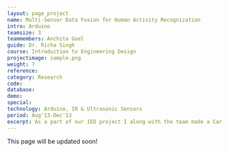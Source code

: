 ```yaml
---
layout: page_project
name: Multi-Sensor Data Fusion for Human Activity Recognization
intro: Arduino
teamsize: 3
teammembers: Anchita Goel
guide: Dr. Richa Singh
course: Introduction to Engineering Design
projectimage: sample.png
weight: 7
reference: 
category: Research
code: 
database: 
demo:
special:
technology: Arduino, IR & Ultrasonic Sensors
period: Aug'13-Dec'13
excerpt: As a part of our IED project I along with the team made a Car Backing Sensor using an ultrasonic sensor and an Arduino board. We coded the working of the mechanism and displayed the distance on an LCD screen. We also implemented an Automatic Breaking System aimed towards implementing Collision Avoidance.
---
```

This page will be updated soon!